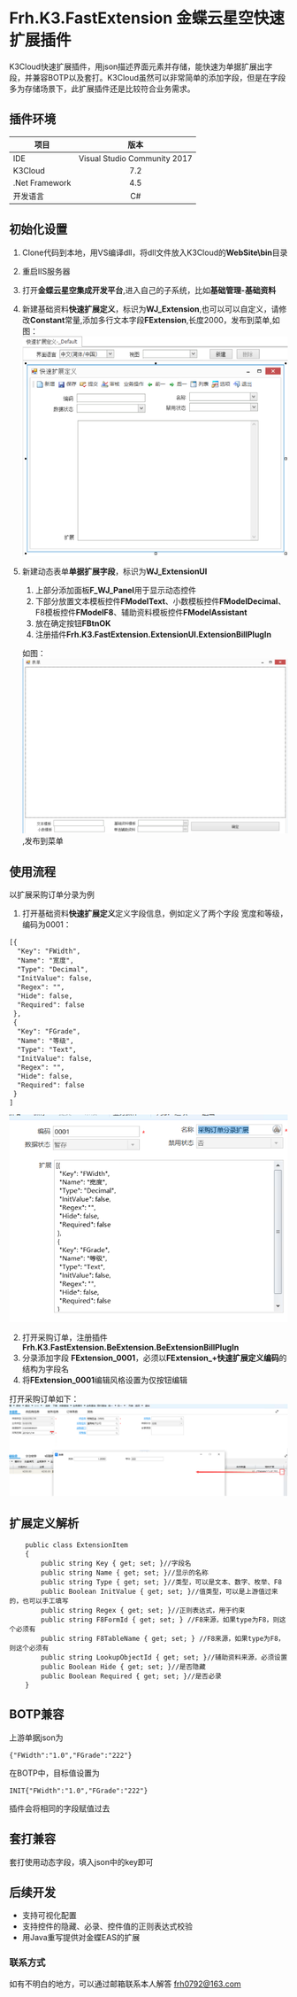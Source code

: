 # Frh.K3.FastExtension 金蝶云星空快速扩展插件
K3Cloud快速扩展插件，用json描述界面元素并存储，能快速为单据扩展出字段，并兼容BOTP以及套打。K3Cloud虽然可以非常简单的添加字段，但是在字段多为存储场景下，此扩展插件还是比较符合业务需求。

## 插件环境

项目 | 版本
--- | :--:
IDE | Visual Studio Community 2017
K3Cloud | 7.2 
.Net Framework | 4.5
开发语言 | C#


## 初始化设置

1. Clone代码到本地，用VS编译dll，将dll文件放入K3Cloud的**WebSite\bin**目录
2. 重启IIS服务器
3. 打开**金蝶云星空集成开发平台**,进入自己的子系统，比如**基础管理-基础资料**
4. 新建基础资料**快速扩展定义**，标识为**WJ_Extension**,也可以可以自定义，请修改**Constant**常量,添加多行文本字段**FExtension**,长度2000，发布到菜单,如图：
![WJ_Extension](img/1.jpg  "快速扩展定义")
5. 新建动态表单**单据扩展字段**，标识为**WJ_ExtensionUI**
    1. 上部分添加面板**F_WJ_Panel**用于显示动态控件
    2. 下部分放置文本模板控件**FModelText**、小数模板控件**FModelDecimal**、F8模板控件**FModelF8**、辅助资料模板控件**FModelAssistant**
    3. 放在确定按钮**FBtnOK**
    4. 注册插件**Frh.K3.FastExtension.ExtensionUI.ExtensionBillPlugIn**

    如图：
    ![WJ_ExtensionUI](img/2.jpg  "单据扩展字段"),发布到菜单

## 使用流程

以扩展采购订单分录为例

1. 打开基础资料**快速扩展定义**定义字段信息，例如定义了两个字段 宽度和等级，编码为0001：
```
[{
  "Key": "FWidth",
  "Name": "宽度",
  "Type": "Decimal",
  "InitValue": false,
  "Regex": "",
  "Hide": false,
  "Required": false
 },
 {
  "Key": "FGrade",
  "Name": "等级",
  "Type": "Text",
  "InitValue": false,
  "Regex": "",
  "Hide": false,
  "Required": false
 }
]
```
 ![Purorder](img/3.jpg  "采购订单分录扩展定义")

2. 打开采购订单，注册插件**Frh.K3.FastExtension.BeExtension.BeExtensionBillPlugIn**
3. 分录添加字段 **FExtension_0001**，必须以**FExtension_+快速扩展定义编码**的结构为字段名
4. 将**FExtension_0001**编辑风格设置为仅按钮编辑

打开采购订单如下：
![Purorderopen](img/4.jpg  "采购订单分录扩展定义打开")

## 扩展定义解析

```
    public class ExtensionItem
    {
        public string Key { get; set; }//字段名
        public string Name { get; set; }//显示的名称
        public string Type { get; set; }//类型，可以是文本、数字、枚举、F8
        public Boolean InitValue { get; set; }//值类型，可以是上游值过来的，也可以手工填写
        public string Regex { get; set; }//正则表达式，用于约束
        public string F8FormId { get; set; } //F8来源，如果type为F8，则这个必须有
        public string F8TableName { get; set; } //F8来源，如果type为F8，则这个必须有
        public string LookupObjectId { get; set; }//辅助资料来源，必须设置
        public Boolean Hide { get; set; }//是否隐藏
        public Boolean Required { get; set; }//是否必录
    }
```

## BOTP兼容

上游单据json为
```
{"FWidth":"1.0","FGrade":"222"}
```
在BOTP中，目标值设置为
```
INIT{"FWidth":"1.0","FGrade":"222"}
```
插件会将相同的字段赋值过去

## 套打兼容

套打使用动态字段，填入json中的key即可

## 后续开发

+ 支持可视化配置
+ 支持控件的隐藏、必录、控件值的正则表达式校验
+ 用Java重写提供对金蝶EAS的扩展

### 联系方式

如有不明白的地方，可以通过邮箱联系本人解答 frh0792@163.com